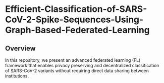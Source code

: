 # Efficient-Classification-of-SARS-CoV-2-Spike-Sequences-Using-Graph-Based-Federated-Learning
## Overview
In this repository, we present an advanced federated learning (FL) framework that enables privacy preserving and decentralized classification of SARS-CoV-2 variants without requiring direct data sharing between institutions.

